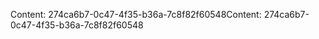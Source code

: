<span data-ttu-id="70ba8-101">Content: 274ca6b7-0c47-4f35-b36a-7c8f82f60548</span><span class="sxs-lookup"><span data-stu-id="70ba8-101">Content: 274ca6b7-0c47-4f35-b36a-7c8f82f60548</span></span>